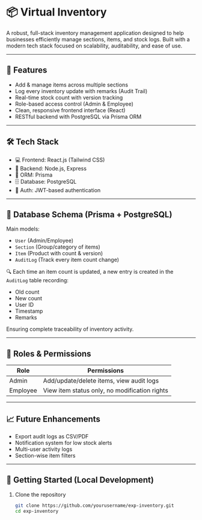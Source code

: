 # 📦 Virtual Inventory 

A robust, full-stack inventory management application designed to help businesses efficiently manage sections, items, and stock logs. Built with a modern tech stack focused on scalability, auditability, and ease of use.

---

## 🚀 Features

- Add & manage items across multiple sections
- Log every inventory update with remarks (Audit Trail)
- Real-time stock count with version tracking
- Role-based access control (Admin & Employee)
- Clean, responsive frontend interface (React)
- RESTful backend with PostgreSQL via Prisma ORM

---

## 🛠️ Tech Stack

- 💻 Frontend: React.js (Tailwind CSS)
- 🧠 Backend: Node.js, Express
- 🧰 ORM: Prisma
- 🗄️ Database: PostgreSQL
- 🔐 Auth: JWT-based authentication

---

## 🧩 Database Schema (Prisma + PostgreSQL)

Main models:

- `User` (Admin/Employee)
- `Section` (Group/category of items)
- `Item` (Product with count & version)
- `AuditLog` (Track every item count change)

🔍 Each time an item count is updated, a new entry is created in the `AuditLog` table recording:

- Old count
- New count
- User ID
- Timestamp
- Remarks

Ensuring complete traceability of inventory activity.

---

## 🔐 Roles & Permissions

| Role     | Permissions                                         |
|----------|------------------------------------------------------|
| Admin    | Add/update/delete items, view audit logs             |
| Employee | View item status only, no modification rights        |

---

## 📈 Future Enhancements

- Export audit logs as CSV/PDF
- Notification system for low stock alerts
- Multi-user activity logs
- Section-wise item filters

---

## 🧪 Getting Started (Local Development)

1. Clone the repository  
   ```bash
   git clone https://github.com/yourusername/exp-inventory.git
   cd exp-inventory
